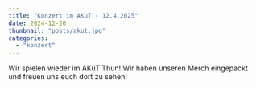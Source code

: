 ```yaml
---
title: "Konzert im AKuT - 12.4.2025"
date: 2024-12-26
thumbnail: "posts/akut.jpg"
categories:
  - "konzert"
---
```


Wir spielen wieder im AKuT Thun!
Wir haben unseren Merch eingepackt und freuen uns euch dort zu sehen!


